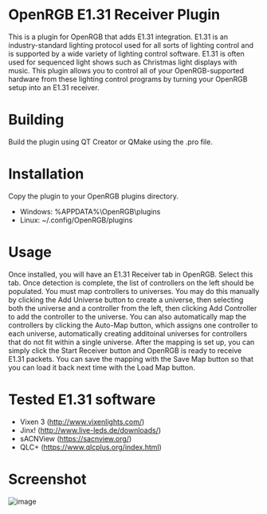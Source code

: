 # OpenRGB E1.31 Receiver Plugin

This is a plugin for OpenRGB that adds E1.31 integration.  E1.31 is an industry-standard lighting protocol used for all sorts of lighting control and is supported by a wide variety of lighting control software.  E1.31 is often used for sequenced light shows such as Christmas light displays with music.  This plugin allows you to control all of your OpenRGB-supported hardware from these lighting control programs by turning your OpenRGB setup into an E1.31 receiver.

# Building

Build the plugin using QT Creator or QMake using the .pro file.

# Installation

Copy the plugin to your OpenRGB plugins directory.

* Windows: %APPDATA%\OpenRGB\plugins
* Linux: ~/.config/OpenRGB/plugins

# Usage

Once installed, you will have an E1.31 Receiver tab in OpenRGB.  Select this tab.  Once detection is complete, the list of controllers on the left should be populated.  You must map controllers to universes.  You may do this manually by clicking the Add Universe button to create a universe, then selecting both the universe and a controller from the left, then clicking Add Controller to add the controller to the universe.  You can also automatically map the controllers by clicking the Auto-Map button, which assigns one controller to each universe, automatically creating additoinal universes for controllers that do not fit within a single universe.  After the mapping is set up, you can simply click the Start Receiver button and OpenRGB is ready to receive E1.31 packets.  You can save the mapping with the Save Map button so that you can load it back next time with the Load Map button.

# Tested E1.31 software

* Vixen 3 (http://www.vixenlights.com/)
* Jinx! (http://www.live-leds.de/downloads/)
* sACNView (https://sacnview.org/)
* QLC+ (https://www.qlcplus.org/index.html)

# Screenshot

![image](/uploads/e91269ac93bb69ce40955babf8e7af7e/image.png)
